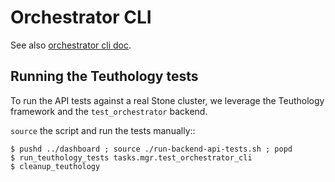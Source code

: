 # Orchestrator CLI

See also [orchestrator cli doc](https://docs.stone.com/en/latest/mgr/orchestrator/).

## Running the Teuthology tests

To run the API tests against a real Stone cluster, we leverage the Teuthology
framework and the `test_orchestrator` backend.

``source`` the script and run the tests manually::

    $ pushd ../dashboard ; source ./run-backend-api-tests.sh ; popd
    $ run_teuthology_tests tasks.mgr.test_orchestrator_cli
    $ cleanup_teuthology
